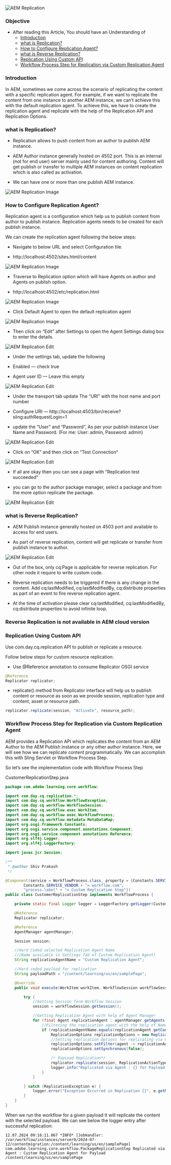 
![AEM Replication](./Titleimages/Replications.png)

### Objective

- After reading this Article, You should have an Understanding of 
    - [Introduction](#Introduction)
    - [what is Replication?](#what-is-replication)
    - [How to Configure Replication Agent?](#how-to-configure-replication-agent)
    - [what is Reverse Replication?](#what-is-reverse-replication)
    - [Replication Using Custom API](#replication-using-custom-api)
    - [Workflow Process Step for Replication via Custom Replication Agent](#workflow-process-step-for-replication-via-custom-replication-agent)
    

### Introduction

In AEM, sometimes we come across the scenario of replicating the content with a specific replication agent. For example, if we want to replicate the content from one instance to another AEM instance, we can’t achieve this with the default replication agent. To achieve this, we have to create the replication agent and replicate with the help of the Replication API and Replication Options.

### what is Replication?
* Replication allows to push content from an author to publish AEM instance.

* AEM Author instance generally hosted on 4502 port. This is an internal (not for end user) server mainly used for content authoring. Content will get publish or transfer to multiple AEM instances on content replication which is also called as activation.

* We can have one or more than one publish AEM instance.

![AEM Replication Image](./Images/author.png)

### How to Configure Replication Agent?

Replication agent is a configuration which help us to publish content from author to publish instance. Replication agents needs to be created for each publish instance.

We can create the replication agent following the below steps:

-  Navigate to below URL and select Configuration tile.

- http://localhost:4502/sites.html/content

![AEM Replication Image](./Images/Replication%20Image/replication1.png)

- Traverse to Replication option which will have Agents on author and Agents on publish option.

- http://localhost:4502/etc/replication.html


![AEM Replication Image](./Images/Replication%20Image/rep.png)


- Click Default Agent to open the default replication agent 

![AEM Replication Image](./Images/Replication%20Image/replication%20Image%20Author.png)


- Then click on “Edit” after Settings to open the Agent Settings dialog box to enter the details.

![AEM Replication Edit](./Images/Replication%20Image/replication%203.png)

- Under the settings tab, update the following

- Enabled — check true

- Agent user ID — Leave this empty


![AEM Replication Edit](./Images/Replication%20Image/replication%204.png)

- Under the transport tab  update The “URI” with the host name and port number 

- Configure URI — http://localhost:4503/bin/receive?sling:authRequestLogin=1

- update the “User” and “Password“, As per your publish instance User Name and Password. (For me: User: admin, Password: admin)

![AEM Replication Edit](./Images/Replication%20Image/replication%205.png)

- Click on “OK” and then click on “Test Connection“

![AEM Replication Edit](./Images/Replication%20Image/replication%206.png)

- If all are okay then you can see a page with “Replication test succeeded“

- you can go to the author package manager, select a package and from the more option replicate the package.

![AEM Replication Edit](./Images/Replication%20Image/replicate2.png)


### what is Reverse Replication?

- AEM Publish instance generally hosted on 4503 port and available to access for end users.

- As part of reverse replication, content will get replicate or transfer from publish instance to author.

![AEM Replication Edit](./Images/Replication%20Image/AEM_Publish.png)

- Out of the box, only cq:Page is applicable for reverse replication. For other node it require to write custom code.

- Reverse replication needs to be triggered if there is any change in the content. Add cq:lastModified, cq:lastModifiedBy, cq:distribute properties as part of an event to fire reverse replication agent.

- At the time of activation please clear cq:lastModified, cq:lastModifiedBy, cq:distribute properties to avoid infinite loop.


### **Reverse Replication is not available in AEM cloud version**

### Replication Using Custom API

Use com.day.cq.replication API to publish or replicate a resource.

Follow below steps for custom resource replication:

- Use @Reference annotation to consume Replicator OSGI service

```java
@Reference
Replicator replicator;
```

- replicate() method from Replicator interface will help us to publish content or resource as soon as we provide session, replication type and content, asset or resource path.

```java
replicator.replicate(session, "Activate", resource_path);
```

### Workflow Process Step for Replication via Custom Replication Agent

AEM provides a Replication API which replicates the content from an AEM Author to the AEM Publish instance or any other author instance. Here, we will see how we can replicate content programmatically. We can accomplish this with Sling Servlet or Workflow Process Step.

So let’s see the implementation code with Workflow Process Step

CustomerReplicationStep.java
```java
package com.adobe.learning.core.workflow;

import com.day.cq.replication.*;
import com.day.cq.workflow.WorkflowException;
import com.day.cq.workflow.WorkflowSession;
import com.day.cq.workflow.exec.WorkItem;
import com.day.cq.workflow.exec.WorkflowProcess;
import com.day.cq.workflow.metadata.MetaDataMap;
import org.osgi.framework.Constants;
import org.osgi.service.component.annotations.Component;
import org.osgi.service.component.annotations.Reference;
import org.slf4j.Logger;
import org.slf4j.LoggerFactory;

import javax.jcr.Session;

/**
 * @author Shiv Prakash
 */

@Component(service = WorkflowProcess.class, property = {Constants.SERVICE_DESCRIPTION + "= Custom Replication Step",
        Constants.SERVICE_VENDOR + "= workflow.com",
        "process.label" + "= Custom Replication Step"})
public class CustomerReplicationStep implements WorkflowProcess {

    private static final Logger logger = LoggerFactory.getLogger(CustomerReplicationStep.class);

    @Reference
    Replicator replicator;

    @Reference
    AgentManager agentManager;

    Session session;

    //Hard Coded selected Replication Agent Name
    //(Name available in Settings Tab of Custom Replication Agent)
    String replicationAgentName = "Custom Replication Agent";

    //Hard coded payload for replication
    String payloadPath = "/content/learning/us/en/samplePage";

    @Override
    public void execute(WorkItem workItem, WorkflowSession workflowSession, MetaDataMap metaDataMap) throws WorkflowException {

        try {
            //Getting Session form Workflow Session
            session = workflowSession.getSession();

            //Getting Replication Agent with help of Agent Manager
            for (final Agent replicationAgent : agentManager.getAgents().values()) {
                //Filtering the replication agent with the help of Name
                if (replicationAgentName.equals(replicationAgent.getConfiguration().getName())) {
                    ReplicationOptions replicationOptions = new ReplicationOptions();
                    //Setting replication Options for replicating via Custom Replication Agent
                    replicationOptions.setFilter(agent -> replicationAgentName.equals(agent.getConfiguration().getName()));
                    replicationOptions.setSynchronous(false);

                    /* PayLoad Replication*/
                    replicator.replicate(session, ReplicationActionType.ACTIVATE, payloadPath, replicationOptions);
                    logger.info("Replicated via Agent : {} for Payload {}", replicationAgentName, payloadPath);
                }
            }

        } catch (ReplicationException e) {
            logger.error("Exception Occurred in Replication {}", e.getMessage());
        }
    }
}

```

When we run the workflow for a given payload It will replicate the content with the selected payload. We can see below the logger entry after successful replication:

```
12.07.2024 09:16:11.067 *INFO* [JobHandler: /var/workflow/instances/server0/2024-07-12/contentmigration:/content/learning/us/en/samplePage]
com.adobe.learning.core.workflow.PackageReplicationStep Replicated via Agent : Custom Replication Agent for Payload /content/learning/us/en/samplePage
```